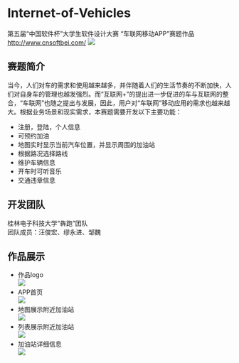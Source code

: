 # Internet-of-Vehicles
第五届“中国软件杯”大学生软件设计大赛 “车联网移动APP”赛题作品   http://www.cnsoftbei.com/ 
![](https://github.com/johnwangMK/Internet-of-Vehicles/blob/master/show/newcnsoft_01_01_02_01.jpg)
## 赛题简介
当今，人们对车的需求和使用越来越多，并伴随着人们的生活节奏的不断加快，人们对自身车的管理也越发强烈。而“互联网+”的提出进一步促进的车与互联网的整合，“车联网”也随之提出与发展，因此，用户对“车联网”移动应用的需求也越来越大。根据业务场景和现实需求，本赛题需要开发以下主要功能：
* 注册，登陆，个人信息
* 可预约加油
* 地图实时显示当前汽车位置，并显示周围的加油站
* 根据路况选择路线
* 维护车辆信息
* 开车时可听音乐
* 交通违章信息
## 开发团队
桂林电子科技大学“犇跑”团队<br>
团队成员：汪俊宏、缪永进、邹魏
## 作品展示
* 作品logo<br>
![](https://github.com/johnwangMK/Internet-of-Vehicles/blob/master/show/welcome_logo.png)
* APP首页<br>
![](https://github.com/johnwangMK/Internet-of-Vehicles/blob/master/show/main_page.png)
* 地图展示附近加油站<br>
![](https://github.com/johnwangMK/Internet-of-Vehicles/blob/master/show/main.png)
* 列表展示附近加油站<br>
![](https://github.com/johnwangMK/Internet-of-Vehicles/blob/master/show/nearby_gas_station.png)
* 加油站详细信息<br>
![](https://github.com/johnwangMK/Internet-of-Vehicles/blob/master/show/gas_station.png)

